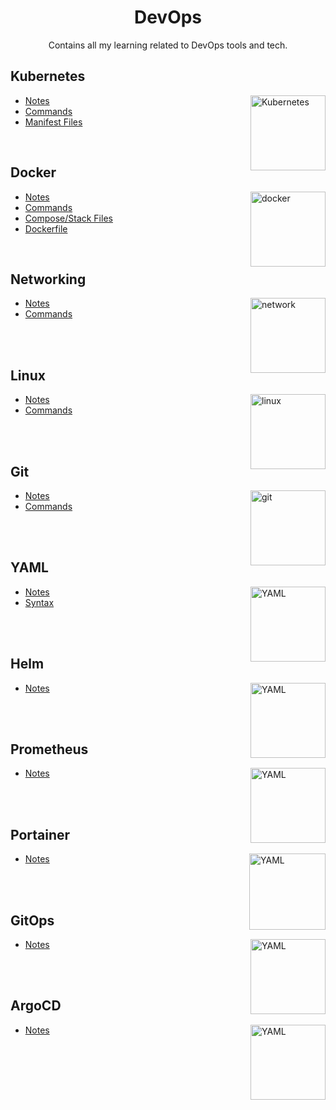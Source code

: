 <h1 align="center"> DevOps </h1>

<p align="center"> Contains all my learning related to DevOps tools and tech.</p>

## Kubernetes

<img align="right" src="https://user-images.githubusercontent.com/51878265/200594367-f416d081-af8f-4f48-8008-998d005b317f.png" height="120" alt="Kubernetes"> 

- [Notes](Kubernetes/README.md)
- [Commands](Kubernetes/commands/README.md)
- [Manifest Files](Kubernetes/YAML)

<br>

## Docker

<img align="right" src="https://user-images.githubusercontent.com/51878265/200594916-47ba8a4c-fb94-4953-b179-dfb542df9499.png" height="120" alt="docker"> 

- [Notes](Docker/README.md)
- [Commands](Docker/commands/README.md)
- [Compose/Stack Files](Docker/YAML)
- [Dockerfile](Docker/Dockerfile)

<br>

## Networking

<img align="right" src="https://user-images.githubusercontent.com/51878265/204347251-efd0e271-5d3c-4008-bdab-6f6ce5b2195f.png" height="120" alt="network"> 

- [Notes](Networking/README.md)
- [Commands](Networking/commands/README.md)

<br>
<br>

## Linux

<img align="right" src="https://user-images.githubusercontent.com/51878265/200594989-b1406680-ed41-478a-84d5-7c35b287e112.png" height="120" alt="linux"> 

- [Notes](Linux/README.md)
- [Commands](Linux/commands/README.md)

<br>
<br>

## Git 

<img align="right" src="https://user-images.githubusercontent.com/51878265/202784470-2c813581-7160-4aaf-b96c-35187795d05b.png" height="120" alt="git"> 

- [Notes](Git/README.md)
- [Commands](Git/commands/README.md)

<br>
<br>

## YAML

<img align="right" src="https://user-images.githubusercontent.com/51878265/202765143-55758916-b631-4c18-aaad-718b42507d67.png" height="120" alt="YAML"> 

- [Notes](YAML/README.md)
- [Syntax](YAML/syntax/README.md)

<br>
<br>

## Helm

<img align="right" src="https://user-images.githubusercontent.com/51878265/202859249-b90ac510-d8e8-408d-9c07-0d2bd8e1b092.png" height="120" alt="YAML"> 

- [Notes](Helm/README.md)

<br>
<br>

## Prometheus

<img align="right" src="https://user-images.githubusercontent.com/51878265/202859485-eba6809e-1cb8-4bbc-ab22-efa3c91d6463.png" height="120" alt="YAML"> 

- [Notes](Prometheus/README.md)

<br>
<br>

## Portainer

<img align="right" src="https://user-images.githubusercontent.com/51878265/204345912-dee5ddf4-4a91-4b4f-aeb3-5a429de5a7f7.png" height="122" alt="YAML"> 

- [Notes](Portainer/README.md)

<br>
<br>


## GitOps

<img align="right" src="https://user-images.githubusercontent.com/51878265/206730962-b20f94c1-17af-48b2-b62c-b6c02dbeeb77.png" height="120" alt="YAML"> 

- [Notes](GitOps/README.md)

<br>
<br>


## ArgoCD

<img align="right" src="https://user-images.githubusercontent.com/51878265/205495495-b3f0b395-3ce3-42d8-9274-220ff10334f6.png" height="120" alt="YAML"> 

- [Notes](ArgoCD/README.md)

<br>
<br>

<!-- ### Topic to cover
- Jenkins
- Ansible
- Terraform
- CI/CD
- Advanced Networking
 -->
